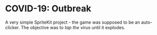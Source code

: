 # COVID-19: Outbreak

A very simple SpriteKit project - the game was supposed to be an auto-clicker. The objective was to *tap the virus* until it explodes.
